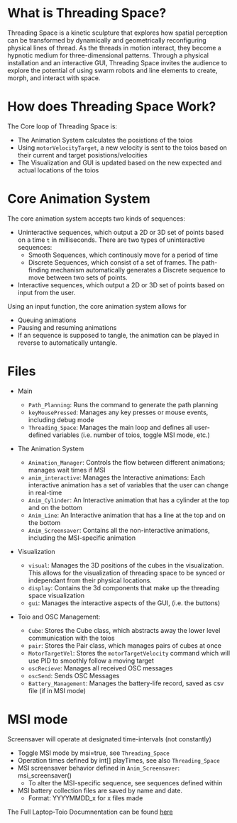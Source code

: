 # What is Threading Space?
Threading Space is a kinetic sculpture that explores how spatial perception can be transformed by dynamically and geometrically reconfiguring physical lines of thread. As the threads in motion interact, they become a hypnotic medium for three-dimensional patterns. Through a physical installation and an interactive GUI, Threading Space invites the audience to explore the potential of using swarm robots and line elements to create, morph, and interact with space.

# How does Threading Space Work?
The Core loop of Threading Space is:
- The Animation System calculates the posistions of the toios
- Using `motorVelocityTarget`, a new velocity is sent to the toios based on their current and target posistions/velocities
- The Visualization and GUI is updated based on the new expected and actual locations of the toios

# Core Animation System
The core animation system accepts two kinds of sequences:
- Uninteractive sequences, which output a 2D or 3D set of points based on a time `t` in milliseconds. There are two types of uninteractive sequences:
  - Smooth Sequences, which continously move for a period of time
  - Discrete Sequences, which consist of a set of frames. The path-finding mechanism automatically generates a Discrete sequence to move between two sets of points.
- Interactive sequences, which output a 2D or 3D set of points based on input from the user.

Using an input function, the core animation system allows for
- Queuing animations
- Pausing and resuming animations
- If an sequence is supposed to tangle, the animation can be played in reverse to automatically untangle.

# Files
- Main
  - `Path_Planning`: Runs the command to generate the path planning
  - `keyMousePressed`: Manages any key presses or mouse events, including debug mode
  - `Threading_Space`: Manages the main loop and defines all user-defined variables (i.e. number of toios, toggle MSI mode, etc.)
 
- The Animation System
  - `Animation_Manager`: Controls the flow between different animations; manages wait times if MSI
  - `anim_interactive`: Manages the Interactive animations: Each interactive animation has a set of variables that the user can change in real-time
  - `Anim_Cylinder`: An Interactive animation that has a cylinder at the top and on the bottom
  - `Anim_Line`:  An Interactive animation that has a line at the top and on the bottom
  - `Anim_Screensaver`:  Contains all the non-interactive animations, including the MSI-specific animation

- Visualization
  - `visual`: Manages the 3D positions of the cubes in the visualization. This allows for the visualization of threading space to be synced or independant from their physical locations.
  - `display`: Contains the 3d components that make up the threading space visualization
  - `gui`: Manages the interactive aspects of the GUI, (i.e. the buttons)
 
- Toio and OSC Management:
  - `Cube`:  Stores the Cube class, which abstracts away the lower level communication with the toios
  - `pair`: Stores the Pair class, which manages pairs of cubes at once
  - `MotorTargetVel`: Stores the `motorTargetVelocity` command which will use PID to smoothly follow a moving target
  - `oscRecieve`: Manages all received OSC messages
  - `oscSend`: Sends OSC Messages
  - `Battery_Management`: Manages the battery-life record, saved as csv file (if in MSI mode)

# MSI mode
Screensaver will operate at designated time-intervals (not constantly) 
- Toggle MSI mode by msi=true, see `Threading_Space`
- Operation times defined by int[] playTimes, see also `Threading_Space`
- MSI screensaver behavior defined in `Anim_Screensaver`: msi_screensaver()
  - To alter the MSI-specific sequence, see sequences defined within
- MSI battery collection files are saved by name and date. 
  - Format: YYYYMMDD_x for x files made

The Full Laptop-Toio Documnentation can be found [here](https://github.com/AxLab-UofC/Laptop-TOIO)
